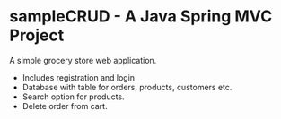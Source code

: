 # sampleCRUD - A Java Spring MVC Project

A simple grocery store web application.

- Includes registration and login
- Database with table for orders, products, customers etc.
- Search option for products.
- Delete order from cart.

